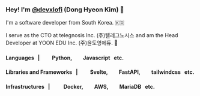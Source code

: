 ### Hey! I'm <a href="https://github.com/devxlofi">@devxlofi</a> (Dong Hyeon Kim) 👋

I'm a software developer from South Korea. 🇰🇷

I serve as the CTO at telegnosis Inc. (주)텔레그노시스 and am the Head Developer at YOON EDU Inc. (주)윤도영에듀. 🚀

#### Languages&nbsp;&nbsp;&nbsp;|&nbsp;&nbsp;&nbsp;<img src="https://upload.wikimedia.org/wikipedia/commons/c/c3/Python-logo-notext.svg" style="width:auto; height:1rem;"/>&nbsp;&nbsp;Python,&nbsp;&nbsp;<img src="https://upload.wikimedia.org/wikipedia/commons/6/6a/JavaScript-logo.png" style="width:auto; height:1rem;"/>&nbsp;&nbsp;Javascript&nbsp;&nbsp;&nbsp;etc.

#### Libraries and Frameworks&nbsp;&nbsp;&nbsp;|&nbsp;&nbsp;&nbsp;<img src="https://upload.wikimedia.org/wikipedia/commons/thumb/1/1b/Svelte_Logo.svg/1200px-Svelte_Logo.svg.png" style="width:auto; height:1rem;"/>&nbsp;&nbsp;Svelte,&nbsp;&nbsp;<img src="https://branditechture.agency/brand-logos/wp-content/uploads/wpdm-cache/fastapi-900x0.png" style="width:auto; height:1rem;"/>&nbsp;&nbsp;FastAPI,&nbsp;&nbsp;<img src="https://upload.wikimedia.org/wikipedia/commons/thumb/d/d5/Tailwind_CSS_Logo.svg/1200px-Tailwind_CSS_Logo.svg.png" style="width:auto; height:1rem;"/>&nbsp;&nbsp;tailwindcss&nbsp;&nbsp;&nbsp;etc.

#### Infrastructures&nbsp;&nbsp;&nbsp;|&nbsp;&nbsp;&nbsp; <img src="https://seeklogo.com/images/D/docker-logo-CF97D0124B-seeklogo.com.png" style="width:auto; height:1rem;"/>&nbsp;&nbsp;Docker,&nbsp;&nbsp;<img src="https://upload.wikimedia.org/wikipedia/commons/thumb/9/93/Amazon_Web_Services_Logo.svg/2560px-Amazon_Web_Services_Logo.svg.png" style="width:auto; height:1rem;"/>&nbsp;&nbsp;AWS,&nbsp;&nbsp;<img src="https://cdn.icon-icons.com/icons2/2699/PNG/512/mariadb_logo_icon_170968.png" style="width:auto; height:1rem;"/>&nbsp;&nbsp;MariaDB&nbsp;&nbsp;&nbsp;etc.
